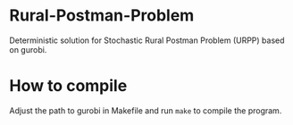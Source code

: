 # Rural-Postman-Problem
Deterministic solution for Stochastic Rural Postman Problem (URPP) based on gurobi.

# How to compile
Adjust the path to gurobi in Makefile and run `make` to compile the program.
